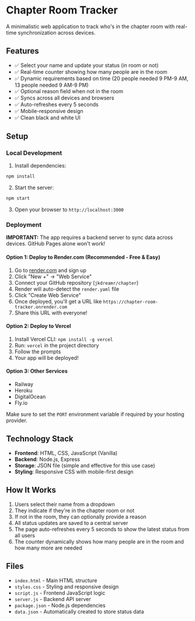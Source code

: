 # Chapter Room Tracker

A minimalistic web application to track who's in the chapter room with real-time synchronization across devices.

## Features

- ✅ Select your name and update your status (in room or not)
- ✅ Real-time counter showing how many people are in the room
- ✅ Dynamic requirements based on time (20 people needed 9 PM-9 AM, 13 people needed 9 AM-9 PM)
- ✅ Optional reason field when not in the room
- ✅ Syncs across all devices and browsers
- ✅ Auto-refreshes every 5 seconds
- ✅ Mobile-responsive design
- ✅ Clean black and white UI

## Setup

### Local Development

1. Install dependencies:
```bash
npm install
```

2. Start the server:
```bash
npm start
```

3. Open your browser to `http://localhost:3000`

### Deployment

**IMPORTANT:** The app requires a backend server to sync data across devices. GitHub Pages alone won't work!

#### Option 1: Deploy to Render.com (Recommended - Free & Easy)

1. Go to [render.com](https://render.com) and sign up
2. Click "New +" → "Web Service"
3. Connect your GitHub repository (`jkdreamr/chapter`)
4. Render will auto-detect the `render.yaml` file
5. Click "Create Web Service"
6. Once deployed, you'll get a URL like `https://chapter-room-tracker.onrender.com`
7. Share this URL with everyone!

#### Option 2: Deploy to Vercel

1. Install Vercel CLI: `npm install -g vercel`
2. Run: `vercel` in the project directory
3. Follow the prompts
4. Your app will be deployed!

#### Option 3: Other Services
- Railway
- Heroku
- DigitalOcean
- Fly.io

Make sure to set the `PORT` environment variable if required by your hosting provider.

## Technology Stack

- **Frontend**: HTML, CSS, JavaScript (Vanilla)
- **Backend**: Node.js, Express
- **Storage**: JSON file (simple and effective for this use case)
- **Styling**: Responsive CSS with mobile-first design

## How It Works

1. Users select their name from a dropdown
2. They indicate if they're in the chapter room or not
3. If not in the room, they can optionally provide a reason
4. All status updates are saved to a central server
5. The page auto-refreshes every 5 seconds to show the latest status from all users
6. The counter dynamically shows how many people are in the room and how many more are needed

## Files

- `index.html` - Main HTML structure
- `styles.css` - Styling and responsive design
- `script.js` - Frontend JavaScript logic
- `server.js` - Backend API server
- `package.json` - Node.js dependencies
- `data.json` - Automatically created to store status data
